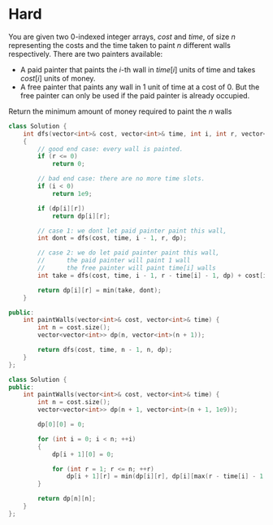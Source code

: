 # Hard

You are given two 0-indexed integer arrays, $cost$ and $time$, of size $n$ representing the costs and the time taken to paint $n$ different walls respectively. There are two painters available:

- A paid painter that paints the $i$-th wall in $time[i]$ units of time and takes $cost[i]$ units of money.
- A free painter that paints any wall in $1$ unit of time at a cost of $0$. But the free painter can only be used if the paid painter is already occupied.

Return the minimum amount of money required to paint the $n$ walls

```cpp
class Solution {
    int dfs(vector<int>& cost, vector<int>& time, int i, int r, vector<vector<int>>& dp)
    {
        // good end case: every wall is painted.
        if (r <= 0)
            return 0;

        // bad end case: there are no more time slots.
        if (i < 0)
            return 1e9;

        if (dp[i][r])
            return dp[i][r];

        // case 1: we dont let paid painter paint this wall, 
        int dont = dfs(cost, time, i - 1, r, dp);

        // case 2: we do let paid painter paint this wall, 
        //      the paid painter will paint 1 wall
        //      the free painter will paint time[i] walls
        int take = dfs(cost, time, i - 1, r - time[i] - 1, dp) + cost[i];

        return dp[i][r] = min(take, dont);
    }

public:
    int paintWalls(vector<int>& cost, vector<int>& time) {
        int n = cost.size();
        vector<vector<int>> dp(n, vector<int>(n + 1));

        return dfs(cost, time, n - 1, n, dp);
    }
};
```

```cpp
class Solution {
public:
    int paintWalls(vector<int>& cost, vector<int>& time) {
        int n = cost.size();
        vector<vector<int>> dp(n + 1, vector<int>(n + 1, 1e9));

        dp[0][0] = 0;

        for (int i = 0; i < n; ++i)
        {
            dp[i + 1][0] = 0;

            for (int r = 1; r <= n; ++r)
                dp[i + 1][r] = min(dp[i][r], dp[i][max(r - time[i] - 1, 0)] + cost[i]);
        }

        return dp[n][n];
    }
};
```
